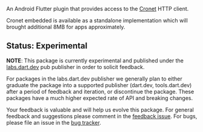 An Android Flutter plugin that provides access to the
[Cronet](https://developer.android.com/guide/topics/connectivity/cronet/reference/org/chromium/net/package-summary)
HTTP client.

Cronet embedded is available as a standalone implementation
which will brought additional 8MB for apps approximately.

## Status: Experimental

**NOTE**: This package is currently experimental and published under the
[labs.dart.dev](https://dart.dev/dart-team-packages) pub publisher in order to
solicit feedback. 

For packages in the labs.dart.dev publisher we generally plan to either graduate
the package into a supported publisher (dart.dev, tools.dart.dev) after a period
of feedback and iteration, or discontinue the package. These packages have a
much higher expected rate of API and breaking changes.

Your feedback is valuable and will help us evolve this package. 
For general feedback and suggestions please comment in the
[feedback issue](https://github.com/dart-lang/http/issues/764).
For bugs, please file an issue in the 
[bug tracker](https://github.com/dart-lang/http/issues).

